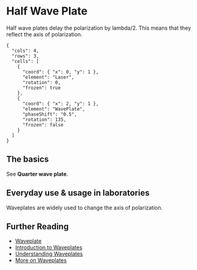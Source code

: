 # Half Wave Plate

Half wave plates delay the polarization by lambda/2. This means that they reflect the axis of polarization.

```{quantum-board}
{
  "cols": 4,
  "rows": 3,
  "cells": [
    {
      "coord": { "x": 0, "y": 1 },
      "element": "Laser",
      "rotation": 0,
      "frozen": true
    },
    {
      "coord": { "x": 2, "y": 1 },
      "element": "WavePlate",
      "phaseShift": "0.5",
      "rotation": 135,
      "frozen": false
    }
  ]
}
```

## The basics

See **Quarter wave plate**.

## Everyday use & usage in laboratories

Waveplates are widely used to change the axis of polarization.

## Further Reading

* [Waveplate](https://en.wikipedia.org/wiki/Waveplate)
* [Introduction to Waveplates](https://www.toweroptical.com/introduction-to-waveplates/)
* [Understanding Waveplates](https://www.edmundoptics.com/resources/application-notes/optics/understanding-waveplates/)
* [More on Waveplates](https://www.rp-photonics.com/waveplates.html)
